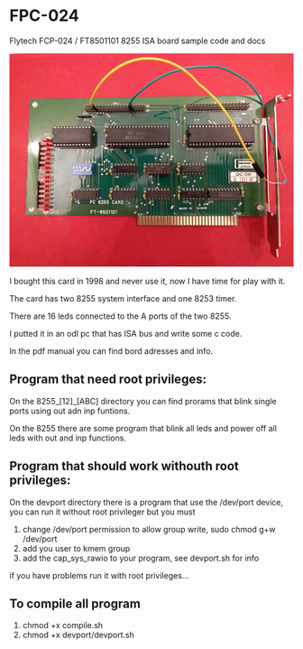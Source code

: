 # FPC-024
Flytech FCP-024 / FT8501101 8255 ISA board sample code and docs

![FCP-024 photo ](/fpc-024.jpg)

I bought this card in 1998 and never use it, now I have time for play with it.

The card has two 8255 system interface and one 8253 timer.

There are 16 leds connected to the A ports of the two 8255.

I putted it in an odl pc that has ISA bus and write some c code.

In the pdf manual you can find bord adresses and info.

## Program that need root privileges:

On the 8255_[12]_[ABC] directory you can find prorams that blink single ports using out adn inp funtions.

On the 8255 there are some program that blink all leds and power off all leds with out and inp functions.

## Program that should work withouth root privileges:

On the devport directory there is a program that use the /dev/port device, you can run it without root privileger but you must

1. change /dev/port permission to allow group write, sudo chmod g+w /dev/port
2. add you user to kmem group
3. add the cap_sys_rawio to your program, see devport.sh for info

if you have problems run it with root privileges...

## To compile all program

1. chmod +x compile.sh
2. chmod +x devport/devport.sh 

